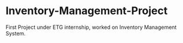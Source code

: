 # Inventory-Management-Project
First Project under ETG internship, worked on Inventory Management System. 
